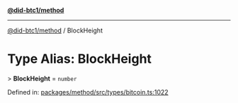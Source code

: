 [**@did-btc1/method**](../README.md)

***

[@did-btc1/method](../globals.md) / BlockHeight

# Type Alias: BlockHeight

&gt; **BlockHeight** = `number`

Defined in: [packages/method/src/types/bitcoin.ts:1022](https://github.com/dcdpr/did-btc1-js/blob/4ab6f9915d95beed9bc633644c9db1539395f512/packages/method/src/types/bitcoin.ts#L1022)
